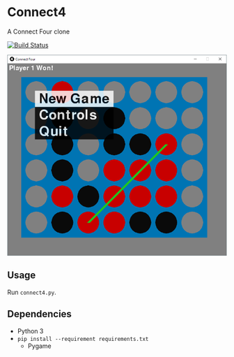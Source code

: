 Connect4
========
A Connect Four clone

[![Build Status](https://travis-ci.org/harrisont/Connect4.svg?branch=master)](https://travis-ci.org/harrisont/Connect4)

![Screenshot](Screenshot.png)

Usage
-----
Run `connect4.py`.

Dependencies
------------
* Python 3
* `pip install --requirement requirements.txt`
    * Pygame

